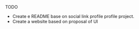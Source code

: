 TODO

- Create e README base on social link profile profile project.
- Create a website based on proposal of UI 